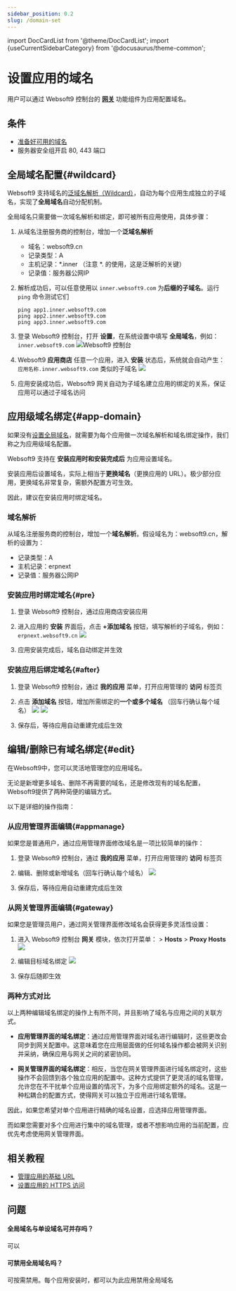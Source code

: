 ```yaml
---
sidebar_position: 0.2
slug: /domain-set
---
```


import DocCardList from '@theme/DocCardList';
import {useCurrentSidebarCategory} from '@docusaurus/theme-common';

# 设置应用的域名

用户可以通过 Websoft9 控制台的 **[网关](./gateway)** 功能组件为应用配置域名。  

## 条件

- [准备好可用的域名](./domain-prepare)
- 服务器安全组开启 80, 443 端口

## 全局域名配置{#wildcard}

Websoft9 支持域名的[泛域名解析（Wildcard）](./domain-prepare#wildcard)，自动为每个应用生成独立的子域名，实现了**全局域名**自动分配机制。  

全局域名只需要做一次域名解析和绑定，即可被所有应用使用，具体步骤：

1. 从域名注册服务商的控制台，增加一个**泛域名解析**

   - 域名：websoft9.cn 
   - 记录类型：A
   - 主机记录：*.inner  （注意 *. 的使用，这是泛解析的关键）
   - 记录值：服务器公网IP

2. 解析成功后，可以任意使用以 `inner.websoft9.com` 为**后缀的子域名**。运行 `ping` 命令测试它们
   ```
   ping app1.inner.websoft9.com
   ping app2.inner.websoft9.com
   ping app3.inner.websoft9.com
   ```

3. 登录 Websoft9 控制台，打开 **设置**，在系统设置中填写 **全局域名**，例如：`inner.websoft9.com`
   ![Websoft9 控制台](./assets/websoft9-settings-globaldomain.png)

4. Websoft9 **应用商店** 任意一个应用，进入 **安装** 状态后，系统就会自动产生：`应用名称.inner.websoft9.com` 类似的子域名
   ![](./assets/websoft9-setdomain-app.png)

5. 应用安装成功后，Websoft9 网关自动为子域名建立应用的绑定的关系，保证应用可以通过子域名访问

## 应用级域名绑定{#app-domain}

如果没有[设置全局域名](#wildcard)，就需要为每个应用做一次域名解析和域名绑定操作，我们称之为应用级域名配置。   

Websoft9 支持在 **安装应用时和安装完成后** 为应用设置域名。  

安装应用后设置域名，实际上相当于**更换域名**（更换应用的 URL）。极少部分应用，更换域名非常复杂，需额外配置方可生效。   

因此，建议在安装应用时绑定域名。  

### 域名解析

从域名注册服务商的控制台，增加一个**域名解析**。假设域名为：websoft9.cn，解析的设置为：  

   - 记录类型：A
   - 主机记录：erpnext
   - 记录值：服务器公网IP

### 安装应用时绑定域名{#pre}

1. 登录 Websoft9 控制台，通过应用商店安装应用

2. 进入应用的 **安装** 界面后，点击 **+添加域名** 按钮，填写解析的子域名，例如：`erpnext.websoft9.cn`
   ![](./assets/websoft9-setdomain-adddomain.png)

3. 应用安装完成后，域名自动绑定并生效

### 安装应用后绑定域名{#after}

1. 登录 Websoft9 控制台，通过 **我的应用** 菜单，打开应用管理的 **访问** 标签页

2. 点击 **添加域名** 按钮，增加所需绑定的**一个或多个域名** （回车行确认每个域名）
   ![](./assets/adddomain-access-websoft9.png)
   ![](./assets/websoft9-app-addmore-domain.png)

3. 保存后，等待应用自动重建完成后生效

## 编辑/删除已有域名绑定{#edit}

在Websoft9中，您可以灵活地管理您的应用域名。   

无论是新增更多域名、删除不再需要的域名，还是修改现有的域名配置，Websoft9提供了两种简便的编辑方式。     

以下是详细的操作指南：  

### 从应用管理界面编辑{#appmanage}

如果您是普通用户，通过应用管理界面修改域名是一项比较简单的操作：

1. 登录 Websoft9 控制台，通过 **我的应用** 菜单，打开应用管理的 **访问** 标签页

2. 编辑、删除或新增域名（回车行确认每个域名）
   ![](./assets/websoft9-app-addmore-domain.png)

3. 保存后，等待应用自动重建完成后生效

### 从网关管理界面编辑{#gateway}

如果您是管理员用户，通过网关管理界面修改域名会获得更多灵活性设置：

1. 进入 Websoft9 控制台 **网关** 模块，依次打开菜单： > **Hosts** > **Proxy Hosts**
   ![](./assets/websoft9-gateway-proxylists.png)

2. 编辑目标域名绑定
   ![](./assets/websoft9-gateway-editproxy.png)

3. 保存后随即生效

### 两种方式对比

以上两种编辑域名绑定的操作上有所不同，并且影响了域名与应用之间的关联方式。

- **应用管理界面的域名绑定**：通过应用管理界面对域名进行编辑时，这些更改会同步到网关配置中。这意味着您在应用层面做的任何域名操作都会被网关识别并采纳，确保应用与网关之间的紧密协同。

- **网关管理界面的域名绑定**：相反，当您在网关管理界面进行域名绑定时，这些操作不会回馈到各个独立应用的配置中。这种方式提供了更灵活的域名管理，允许您在不干扰单个应用设置的情况下，为多个应用绑定额外的域名。这是一种松耦合的配置方式，使得网关可以独立于应用进行域名管理。

因此，如果您希望对单个应用进行精确的域名设置，应选择应用管理界面。   

而如果您需要对多个应用进行集中的域名管理，或者不想影响应用的当前配置，应优先考虑使用网关管理界面。  

## 相关教程

- [管理应用的基础 URL](./url)
- [设置应用的 HTTPS 访问](./domain-https)

## 问题

#### 全局域名与单设域名可并存吗？

可以

#### 可禁用全局域名吗？

可按需禁用。每个应用安装时，都可以为此应用禁用全局域名
